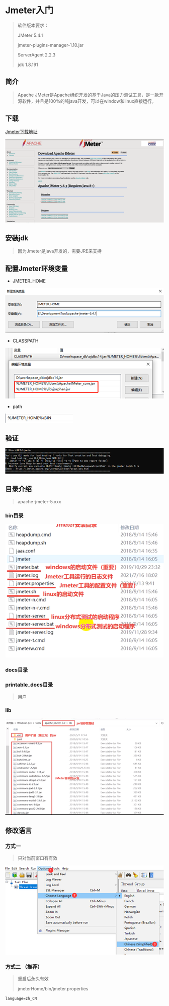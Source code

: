 # Jmeter入门

> 软件版本要求：
>
> JMeter 5.4.1
>
> jmeter-plugins-manager-1.10.jar
>
> ServerAgent 2.2.3
>
> jdk 1.8.191

## 简介

> Apache JMeter是Apache组织开发的基于Java的压力测试工具，是一款开源软件，并且是100%的纯java开发，可以在window和linux直接运行。

## 下载

[Jmeter下载地址](https://jmeter.apache.org/download_jmeter.cgi)

![image.png](./assets/image.png)

## 安装jdk

> 因为Jmeter是java开发的，需要JRE来支持

## 配置Jmeter环境变量

* JMETER_HOME

![image.png](./assets/1704801268682-image.png)

* CLASSPATH

![image.png](./assets/1704803254925-image.png)

* path

![image.png](./assets/1704803283915-image.png)

## 验证

![image.png](./assets/1704803523978-image.png)

## 目录介绍

> apache-jmeter-5.xxx

### bin目录

![image.png](./assets/1709369412206-image.png)

### docs目录

### printable_docs目录

> 用户

### lib

![image.png](./assets/1709369542235-image.png)

## 修改语言

### 方式一

> 只对当前窗口有有效

![image.png](./assets/1709376225618-image.png)

### 方式二 （推荐）

> 重启后永久有效
>
> jmeterHome/bin/jmeter.properties

```properties
language=zh_CN
```
